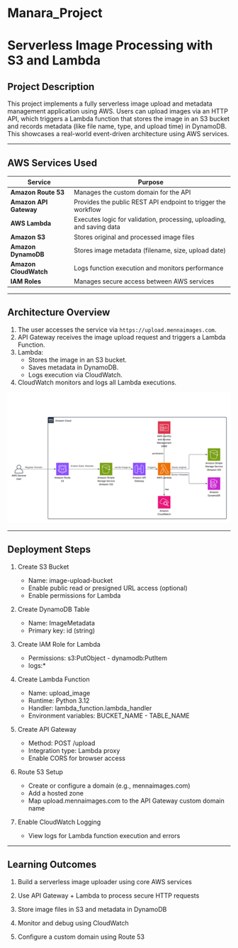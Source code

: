 # Manara_Project
# Serverless Image Processing with S3 and Lambda

## Project Description

This project implements a fully serverless image upload and metadata management application using AWS. Users can upload images via an HTTP API, which triggers a Lambda function that stores the image in an S3 bucket and records metadata (like file name, type, and upload time) in DynamoDB. This showcases a real-world event-driven architecture using AWS services.

---

##  AWS Services Used
| Service               | Purpose                                                              |
|------------------------|----------------------------------------------------------------------|
| **Amazon Route 53**     | Manages the custom domain for the API                               |
| **Amazon API Gateway**  | Provides the public REST API endpoint to trigger the workflow       |
| **AWS Lambda**          | Executes logic for validation, processing, uploading, and saving data|
| **Amazon S3**           | Stores original and processed image files                           |
| **Amazon DynamoDB**     | Stores image metadata (filename, size, upload date)                 |
| **Amazon CloudWatch**   | Logs function execution and monitors performance                    |
| **IAM Roles**           | Manages secure access between AWS services                          |


---

##  Architecture Overview
1. The user accesses the service via `https://upload.mennaimages.com`.
2. API Gateway receives the image upload request and triggers a Lambda Function.
3. Lambda:
   - Stores the image in an S3 bucket.
   - Saves metadata in DynamoDB.
   - Logs execution via CloudWatch.
4. CloudWatch monitors and logs all Lambda executions.

![System Architecture](diagram.png)


---
## Deployment Steps
1. Create S3 Bucket
   - Name: image-upload-bucket
   - Enable public read or presigned URL access (optional)
   - Enable permissions for Lambda

2. Create DynamoDB Table
   - Name: ImageMetadata
   - Primary key: id (string)

3. Create IAM Role for Lambda
   - Permissions: s3:PutObject - dynamodb:PutItem
   - logs:*

4. Create Lambda Function
   - Name: upload_image
   - Runtime: Python 3.12
   - Handler: lambda_function.lambda_handler
   - Environment variables: BUCKET_NAME - TABLE_NAME

5. Create API Gateway
   - Method: POST /upload
   - Integration type: Lambda proxy
   - Enable CORS for browser access

6. Route 53 Setup
   - Create or configure a domain (e.g., mennaimages.com)
   - Add a hosted zone
   - Map upload.mennaimages.com to the API Gateway custom domain name

7. Enable CloudWatch Logging
   - View logs for Lambda function execution and errors

--- 
## Learning Outcomes
1. Build a serverless image uploader using core AWS services

2. Use API Gateway + Lambda to process secure HTTP requests

3. Store image files in S3 and metadata in DynamoDB

4. Monitor and debug using CloudWatch

5. Configure a custom domain using Route 53
